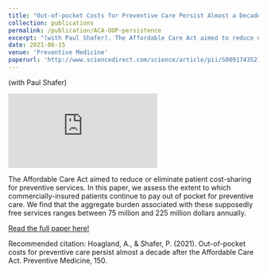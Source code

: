 ```yaml
---
title: "Out-of-pocket Costs for Preventive Care Persist Almost a Decade after the Affordable Care Act"
collection: publications
permalink: /publication/ACA-OOP-persistence
excerpt: "(with Paul Shafer). The Affordable Care Act aimed to reduce or eliminate patient cost-sharing for preventive services. We assess the extent to which commercially-insured patients continue to pay out of pocket for preventive care. We find that an aggregate national OOP burden for these supposedly free services ranging from $75-225 million annually."
date: 2021-06-15
venue: 'Preventive Medicine'
paperurl: 'http://www.sciencedirect.com/science/article/pii/S0091743521002590?dcgid=author'
---
```


(with Paul Shafer) 

![VisualAbstract](http://alex-hoagland.github.io/images/visualabstract.pdf)

The Affordable Care Act aimed to reduce or eliminate patient cost-sharing for preventive services. In this paper, we assess the extent to which commercially-insured patients continue to pay out of pocket for preventive care. We find that the aggregate burden associated with these supposedly free services ranges between 75 million and 225 million dollars annually.
 
[Read the full paper here!](http://www.sciencedirect.com/science/article/pii/S0091743521002590?dgcid=author)

Recommended citation: Hoagland, A., & Shafer, P. (2021). Out-of-pocket costs for preventive care persist almost a decade after the Affordable Care Act. Preventive Medicine, 150. 
